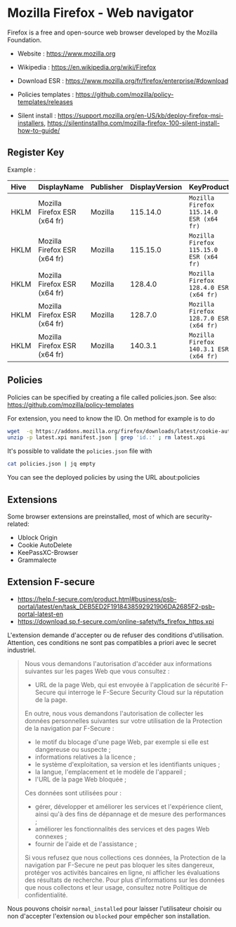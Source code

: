 # Mozilla Firefox - Web navigator

Firefox is a free and open-source web browser developed by the Mozilla Foundation.

* Website : https://www.mozilla.org
* Wikipedia : https://en.wikipedia.org/wiki/Firefox

* Download ESR : https://www.mozilla.org/fr/firefox/enterprise/#download
* Policies templates : https://github.com/mozilla/policy-templates/releases
* Silent install : https://support.mozilla.org/en-US/kb/deploy-firefox-msi-installers,
	https://silentinstallhq.com/mozilla-firefox-100-silent-install-how-to-guide/


## Register Key

Example :

 | Hive | DisplayName | Publisher | DisplayVersion | KeyProduct | UninstallExe |
 |:---- |:----------- |:--------- |:-------------- |:---------- |:------------ |
 | HKLM | Mozilla Firefox ESR (x64 fr) | Mozilla | 115.14.0 | `Mozilla Firefox 115.14.0 ESR (x64 fr)` | `"C:\Program Files\Mozilla Firefox\uninstall\helper.exe"` |
 | HKLM | Mozilla Firefox ESR (x64 fr) | Mozilla | 115.15.0 | `Mozilla Firefox 115.15.0 ESR (x64 fr)` | `"C:\Program Files\Mozilla Firefox\uninstall\helper.exe"` |
 | HKLM | Mozilla Firefox ESR (x64 fr) | Mozilla | 128.4.0 | `Mozilla Firefox 128.4.0 ESR (x64 fr)` | `"C:\Program Files\Mozilla Firefox\uninstall\helper.exe"` |
 | HKLM | Mozilla Firefox ESR (x64 fr) | Mozilla | 128.7.0 | `Mozilla Firefox 128.7.0 ESR (x64 fr)` | `"C:\Program Files\Mozilla Firefox\uninstall\helper.exe"` |
 | HKLM | Mozilla Firefox ESR (x64 fr) | Mozilla | 140.3.1 | `Mozilla Firefox 140.3.1 ESR (x64 fr)` | `"C:\Program Files\Mozilla Firefox\uninstall\helper.exe"` |


## Policies

Policies can be specified by creating a file called policies.json.
See also: https://github.com/mozilla/policy-templates

For extension, you need to know the ID.
On method for example is to do
```bash
wget  -q https://addons.mozilla.org/firefox/downloads/latest/cookie-autodelete/latest.xpi
unzip -p latest.xpi manifest.json | grep 'id.:' ; rm latest.xpi
```
It's possible to validate the `policies.json` file with
```bash
cat policies.json | jq empty
```

You can see the deployed policies by using the URL about:policies


## Extensions

Some browser extensions are preinstalled, most of which are
security-related:
* Ublock Origin
* Cookie AutoDelete
* KeePassXC-Browser
* Grammalecte


## Extension F-secure

* https://help.f-secure.com/product.html#business/psb-portal/latest/en/task_DEB5ED2F1918438592921906DA2685F2-psb-portal-latest-en
* https://download.sp.f-secure.com/online-safety/fs_firefox_https.xpi

L'extension demande d'accepter ou de refuser des conditions d'utilisation.
Attention, ces conditions ne sont pas compatibles a priori avec le secret industriel.

> Nous vous demandons l'autorisation d'accéder aux informations suivantes
> sur les pages Web que vous consultez :
> * URL de la page Web, qui est envoyée à l'application de sécurité F-Secure
>   qui interroge le F-Secure Security Cloud sur la réputation de la page.
>
> En outre, nous vous demandons l'autorisation de collecter les données
> personnelles suivantes sur votre utilisation de la Protection de la
> navigation par F-Secure :
> * le motif du blocage d'une page Web, par exemple si elle est
>   dangereuse ou suspecte ;
> * informations relatives à la licence ;
> * le système d'exploitation, sa version et les identifiants uniques ;
> * la langue, l'emplacement et le modèle de l'appareil ;
> * l'URL de la page Web bloquée ;
>
> Ces données sont utilisées pour :
> * gérer, développer et améliorer les services et l'expérience client,
>   ainsi qu'à des fins de dépannage et de mesure des performances ;
> * améliorer les fonctionnalités des services et des pages Web connexes ;
> * fournir de l'aide et de l'assistance ;
>
> Si vous refusez que nous collections ces données, la Protection de la
> navigation par F-Secure ne peut pas bloquer les sites dangereux,
> protéger vos activités bancaires en ligne, ni afficher les évaluations
> des résultats de recherche. Pour plus d'informations sur les données
> que nous collectons et leur usage, consultez notre Politique de
> confidentialité.

Nous pouvons choisir `normal_installed` pour laisser l'utilisateur
choisir ou non d'accepter l'extension ou `blocked` pour empêcher son
installation.

